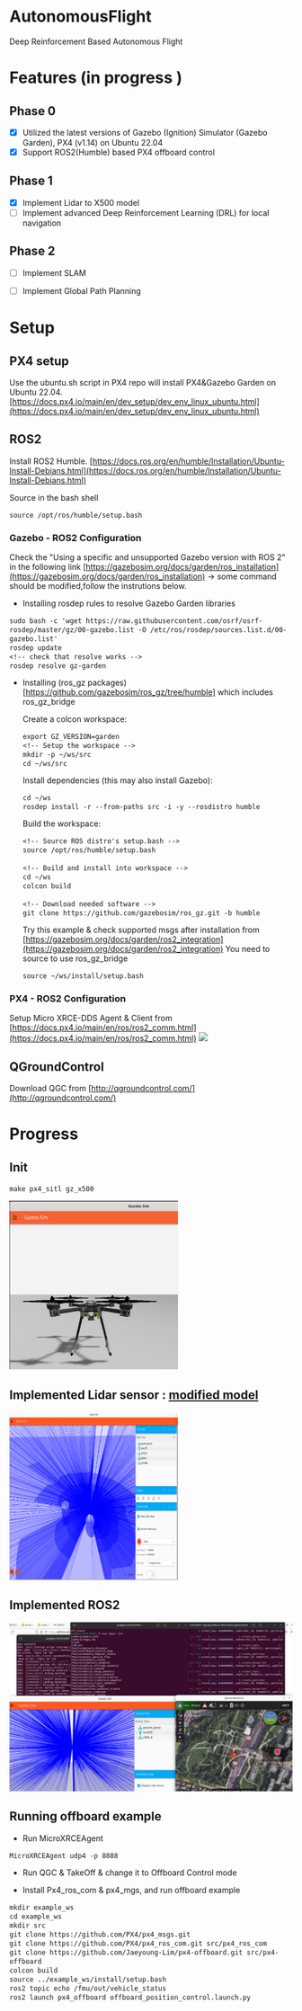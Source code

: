 
# AutonomousFlight
Deep Reinforcement Based Autonomous Flight

# Features (in progress )
## Phase 0
- [x] Utilized the latest versions of Gazebo (Ignition) Simulator (Gazebo Garden), PX4 (v1.14) on Ubuntu 22.04
- [x] Support ROS2(Humble) based PX4 offboard control
## Phase 1
- [x] Implement Lidar to X500 model
- [ ] Implement advanced Deep Reinforcement Learning (DRL) for local navigation
## Phase 2 
- [ ] Implement SLAM 
- [ ] Implement Global Path Planning 


# Setup 

## PX4 setup
Use the ubuntu.sh script in PX4 repo will install PX4&Gazebo Garden on Ubuntu 22.04. 
[https://docs.px4.io/main/en/dev_setup/dev_env_linux_ubuntu.html](https://docs.px4.io/main/en/dev_setup/dev_env_linux_ubuntu.html)

## ROS2 
Install ROS2 Humble.
[https://docs.ros.org/en/humble/Installation/Ubuntu-Install-Debians.html](https://docs.ros.org/en/humble/Installation/Ubuntu-Install-Debians.html)

Source in the bash shell
```
source /opt/ros/humble/setup.bash
```
### Gazebo - ROS2 Configuration

Check the "Using a specific and unsupported Gazebo version with ROS 2" in the following link [https://gazebosim.org/docs/garden/ros_installation](https://gazebosim.org/docs/garden/ros_installation)
-> some command should be modified,follow the instrutions below. 

- Installing rosdep rules to resolve Gazebo Garden libraries
```
sudo bash -c 'wget https://raw.githubusercontent.com/osrf/osrf-rosdep/master/gz/00-gazebo.list -O /etc/ros/rosdep/sources.list.d/00-gazebo.list'
rosdep update
<!-- check that resolve works --> 
rosdep resolve gz-garden
```
- Installing (ros_gz packages)[https://github.com/gazebosim/ros_gz/tree/humble] which includes ros_gz_bridge

  Create a colcon workspace:
  ```
  export GZ_VERSION=garden
  <!-- Setup the workspace -->
  mkdir -p ~/ws/src
  cd ~/ws/src
  ```
  Install dependencies (this may also install Gazebo):
  ```
  cd ~/ws
  rosdep install -r --from-paths src -i -y --rosdistro humble
  ```
  Build the workspace:
  ```
  <!-- Source ROS distro's setup.bash -->
  source /opt/ros/humble/setup.bash

  <!-- Build and install into workspace -->
  cd ~/ws
  colcon build

  <!-- Download needed software -->
  git clone https://github.com/gazebosim/ros_gz.git -b humble
  ```

  Try this example & check supported msgs after installation from [https://gazebosim.org/docs/garden/ros2_integration](https://gazebosim.org/docs/garden/ros2_integration)
  You need to source to use ros_gz_bridge
  ```
  source ~/ws/install/setup.bash
  ```

### PX4 - ROS2 Configuration

Setup Micro XRCE-DDS Agent & Client from [https://docs.px4.io/main/en/ros/ros2_comm.html](https://docs.px4.io/main/en/ros/ros2_comm.html)
<img src="https://docs.px4.io/main/assets/img/architecture_xrce-dds_ros2.fed61809.svg">

## QGroundControl

Download QGC from [http://qgroundcontrol.com/](http://qgroundcontrol.com/)

# Progress

## Init
```
make px4_sitl gz_x500
```

<img src="img/img1.png" width="300" height="300">

## Implemented Lidar sensor : [modified model](models/x500-lidar.sdf)
<img src="img/lidar_screenshot.png" width="300" height="300">

## Implemented ROS2
<img src="img/setup_complete.png" >

## Running offboard example
  
- Run MicroXRCEAgent
```
MicroXRCEAgent udp4 -p 8888
```
- Run QGC & TakeOff & change it to Offboard Control mode

- Install Px4_ros_com & px4_mgs, and run offboard example
```
mkdir example_ws
cd example_ws
mkdir src
git clone https://github.com/PX4/px4_msgs.git
git clone https://github.com/PX4/px4_ros_com.git src/px4_ros_com
git clone https://github.com/Jaeyoung-Lim/px4-offboard.git src/px4-offboard
colcon build
source ../example_ws/install/setup.bash
ros2 topic echo /fmu/out/vehicle_status
ros2 launch px4_offboard offboard_position_control.launch.py
```

